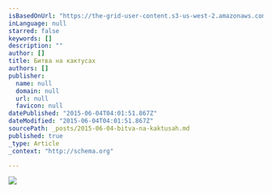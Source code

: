 ```yaml
---
isBasedOnUrl: "https://the-grid-user-content.s3-us-west-2.amazonaws.com/559418e9-0777-41ba-bf1e-4c09b20378bf.JPG"
inLanguage: null
starred: false
keywords: []
description: ""
author: []
title: Битва на кактусах
authors: []
publisher:
  name: null
  domain: null
  url: null
  favicon: null
datePublished: "2015-06-04T04:01:51.867Z"
dateModified: "2015-06-04T04:01:51.867Z"
sourcePath: _posts/2015-06-04-bitva-na-kaktusah.md
published: true
_type: Article
_context: "http://schema.org"

---
```

![](https://the-grid-user-content.s3-us-west-2.amazonaws.com/559418e9-0777-41ba-bf1e-4c09b20378bf.JPG)